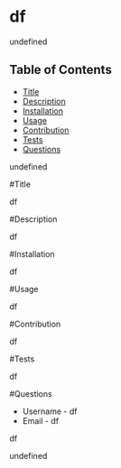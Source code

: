 # df

undefined 
  

  ## Table of Contents
  - [Title](#title)
  - [Description](#description)
  - [Installation](#installation)
  - [Usage](#usage)
  - [Contribution](#contribution)
  - [Tests](#tests)
  - [Questions](#questions)

  undefined

  #Title 

  df

  #Description 

  df

  #Installation 

  df

  #Usage 

  df

  #Contribution 

  df

  #Tests 

  df

  #Questions 

  - Username - df
  - Email - df
  
  df



  
  undefined


